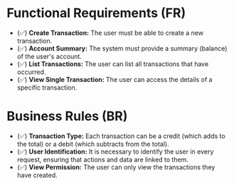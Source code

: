 # Functional Requirements (FR)
- (✅) **Create Transaction:** The user must be able to create a new transaction.
- (✅) **Account Summary:** The system must provide a summary (balance) of the user's account.
- (✅) **List Transactions:** The user can list all transactions that have occurred.
- (✅) **View Single Transaction:** The user can access the details of a specific transaction.

# Business Rules (BR)
- (✅) **Transaction Type:** Each transaction can be a credit (which adds to the total) or a debit (which subtracts from the total).
- (✅) **User Identification:** It is necessary to identify the user in every request, ensuring that actions and data are linked to them.
- (✅) **View Permission:** The user can only view the transactions they have created.
